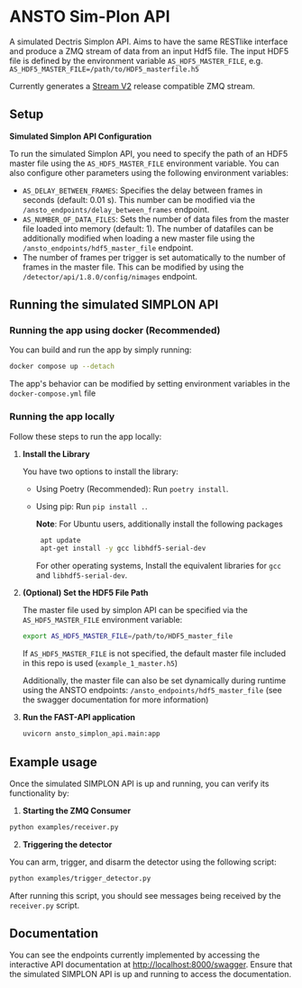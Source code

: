 # ANSTO Sim-Plon API
A simulated Dectris Simplon API. Aims to have the same RESTlike interface and produce a ZMQ stream of data from an input Hdf5 file.
The input HDF5 file is defined by the environment variable `AS_HDF5_MASTER_FILE`, e.g. `AS_HDF5_MASTER_FILE=/path/to/HDF5_masterfile.h5`

Currently generates a [Stream V2] release compatible ZMQ stream.

## Setup

**Simulated Simplon API Configuration**

   To run the simulated Simplon API, you need to specify the path of an HDF5 master file using the `AS_HDF5_MASTER_FILE` environment variable. You can also configure other parameters using the following environment variables:

   - `AS_DELAY_BETWEEN_FRAMES`: Specifies the delay between frames in seconds (default: 0.01 s). This number can be modified via the `/ansto_endpoints/delay_between_frames` endpoint.
   - `AS_NUMBER_OF_DATA_FILES`: Sets the number of data files from the master file loaded into memory (default: 1). The number of datafiles can be additionally modified when loading a new master file using the
   `/ansto_endpoints/hdf5_master_file` endpoint.
   - The number of frames per trigger is set automatically to the number of frames in the master file. This can be modified by using the `/detector/api/1.8.0/config/nimages` endpoint.

## Running the simulated SIMPLON API

### Running the app using docker (Recommended)
You can build and run the app by simply running:
```bash
docker compose up --detach
```
The app's behavior can be modified by setting environment variables in the `docker-compose.yml` file

### Running the app locally

Follow these steps to run the app locally:

1. **Install the Library**

   You have two options to install the library:
   - Using Poetry (Recommended): Run `poetry install`.
   - Using pip: Run `pip install .`.

     **Note**: For Ubuntu users, additionally install the following packages
     ```bash
      apt update
      apt-get install -y gcc libhdf5-serial-dev
     ```
     For other operating systems, Install the equivalent libraries for `gcc` and `libhdf5-serial-dev`.

2. **(Optional) Set the HDF5 File Path**

   The master file used by simplon API can be specified via the `AS_HDF5_MASTER_FILE` environment variable:
   ```bash
   export AS_HDF5_MASTER_FILE=/path/to/HDF5_master_file
   ```
   If ``AS_HDF5_MASTER_FILE`` is not specified, the default master file included in this repo is used (`example_1_master.h5`)

   Additionally, the master file can also be set dynamically during runtime using the ANSTO endpoints:
   `/ansto_endpoints/hdf5_master_file` (see the swagger documentation for more information)

3. **Run the FAST-API application**
      ```bash
   uvicorn ansto_simplon_api.main:app

## Example usage
Once the simulated SIMPLON API is up and running, you can verify its functionality by:

1. **Starting the ZMQ Consumer**

```bash
python examples/receiver.py
```

2. **Triggering the detector**

You can arm, trigger, and disarm the detector using the following script:
```bash
python examples/trigger_detector.py
```
After running this script, you should see messages being received by the `receiver.py` script.

[Stream V2]: https://github.com/dectris/documentation/tree/main/stream_v2

## Documentation
You can see the endpoints currently implemented by accessing the interactive API documentation at [http://localhost:8000/swagger](http://localhost:8000/swagger). Ensure that the simulated SIMPLON API is up and running to access the documentation.
